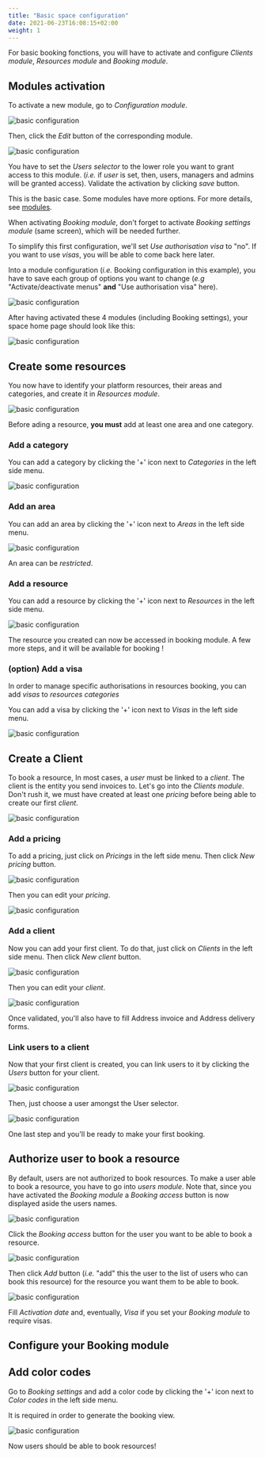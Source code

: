 ```yaml
---
title: "Basic space configuration"
date: 2021-06-23T16:08:15+02:00
weight: 1
---
```


For basic booking fonctions, you will have to activate and configure *Clients module*, *Resources module* and *Booking module*.

## Modules activation

To activate a new module, go to *Configuration module*.

![basic configuration](/basic_configuration_1.png)

Then, click the *Edit* button of the corresponding module.

![basic configuration](/basic_configuration_2.png)

You have to set the *Users selector* to the lower role you want to grant access to this module.
(*i.e.* if *user* is set, then, users, managers and admins will be granted access).
Validate the activation by clicking *save* button.

This is the basic case. Some modules have more options. For more details, see [modules](content/modules).

When activating *Booking module*, don't forget to activate *Booking settings module* (same screen), which will be needed further.

To simplify this first configuration, we'll set *Use authorisation visa* to "no". If you want to use *visas*, you will be able to come back here later.

Into a module configuration (*i.e.* Booking configuration in this example), you have to save each group of options you want to change (*e.g* "Activate/deactivate menus" **and** "Use authorisation visa" here).

![basic configuration](/basic_configuration_4.png)

After having activated these 4 modules (including Booking settings), your space home page should look like this:

![basic configuration](/basic_configuration_3.png)

## Create some resources

You now have to identify your platform resources, their areas and categories, and create it in *Resources module*.

![basic configuration](/resources_module_1.png)

Before ading a resource, **you must** add at least one area and one category.

### Add a category

You can add a category by clicking the '+' icon next to *Categories* in the left side menu.

![basic configuration](/resources_module_2.png)

### Add an area

You can add an area by clicking the '+' icon next to *Areas* in the left side menu.

![basic configuration](/resources_module_3.png)

[comment]: # (TODO: Detail the meaning of restricted)

An area can be *restricted*.

### Add a resource

You can add a resource by clicking the '+' icon next to *Resources* in the left side menu.

![basic configuration](/resources_module_4.png)

The resource you created can now be accessed in booking module. A few more steps, and it will be available for booking !

### (option) Add a visa

In order to manage specific authorisations in resources booking, you can add *visas* to *resources categories*

You can add a visa by clicking the '+' icon next to *Visas* in the left side menu.

![basic configuration](/resources_module_5.png)

## Create a Client

To book a resource, In most cases, a *user* must be linked to a *client*. The client is the entity you send invoices to.
Let's go into the *Clients module*.
Don't rush it, we must have created at least one *pricing* before being able to create our first *client*.

[comment]: # (A client can have multiple users, and a user can be linked to multiple clients)

![basic configuration](/clients_module_1.png)

### Add a pricing

To add a pricing, just click on *Pricings* in the left side menu. Then click *New pricing* button.

![basic configuration](/clients_module_2.png)

Then you can edit your *pricing*.

![basic configuration](/clients_module_3.png)

### Add a client

Now you can add your first client.
To do that, just click on *Clients* in the left side menu. Then click *New client* button.

![basic configuration](/clients_module_4.png)

Then you can edit your *client*.

![basic configuration](/clients_module_5.png)

Once validated, you'll also have to fill Address invoice and Address delivery forms.

### Link users to a client

Now that your first client is created, you can link users to it by clicking the *Users* button for your client.

![basic configuration](/clients_module_6.png)

Then, just choose a user amongst the User selector.

![basic configuration](/clients_module_7.png)

One last step and you'll be ready to make your first booking.

## Authorize user to book a resource

By default, users are not authorized to book resources. To make a user able to book a resource, you have to go into *users module*.
Note that, since you have activated the *Booking module* a *Booking access* button is now displayed aside the users names.

![basic configuration](/users_module_1.png)

Click the *Booking access* button for the user you want to be able to book a resource.

![basic configuration](/users_module_2.png)

Then click *Add* button (*i.e.* "add" this the user to the list of users who can book this resource) for the resource you want them to be able to book.

![basic configuration](/users_module_3.png)

Fill *Activation date* and, eventually, *Visa* if you set your *Booking module* to require visas.

[comment]: # (When editing this doc, not filling visa returns an error)

## Configure your Booking module

## Add color codes

Go to *Booking settings* and add a color code by clicking the '+' icon next to *Color codes* in the left side menu.

It is required in order to generate the booking view.

![basic configuration](/booking_settings_module_1.png)


Now users should be able to book resources!

